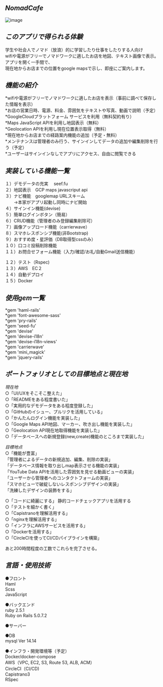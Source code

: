 *NomadCafe*
-----------
![image](https://user-images.githubusercontent.com/60636597/78964593-b34ef200-7b35-11ea-8a23-d118cbeeef3a.png)






*このアプリで得られる体験*
--------------------
学生や社会人でノマド（放浪）的に学習したり仕事をしたりする人向け  
wifiや電源がフリーでノマドワークに適したお店を地図、テキスト画像で表示。  
アプリを開く一手間で、  
現在地からお店までの位置をgoogle mapsで示し、即座にご案内します。  

*機能の紹介*
------
*wifiや電源がフリーでノマドワークに適したお店を表示（事前に調べて保存した情報を表示）  
*お店の営業日時、電源、料金、雰囲気をテキストや写真、動画で説明（予定）  
*GoogleCloudプラットフォーム サービスを利用（無料契約有り）  
*Maps JavaScript APIを利用し地図表示（無料）  
*Geolocation APIを利用し現在位置表示取得（無料）  
*現在地からお店までの経路案内機能の追加（予定・無料）  
*メンテナンスは管理者のみ行う、サインインしてデータの追加や編集削除を行う（予定）  
*ユーザーはサインインなしでアプリにアクセス、自由に閲覧できる  

*実装している機能一覧*
------
１）デモデータの充実　 seef.fu  
２）地図表示　GCP maps javascriput api    
３）ナビ機能　googlemap URLスキーム  
　　→本家がアプリ起動し同時にナビ開始  
４）サインイン機能(devise)  
５）簡単ログインボタン（簡易）  
６）CRUD機能（管理者のみ登録編集削除可）  
７）画像アップロード機能（carrierwave）  
８）スマホレスポンシブ機能(非Bootstrap)  
９）おすすめ度・星評価（DB取得型cssのみ）  
１０）口コミ投稿削除機能  
１１）お問合せフォーム機能（入力/確認/お礼/自動Gmail送信機能）  
   
１２）テスト（Rspec)  
１３）AWS　EC２　  
１４）自動デプロイ  
１５）Docker   
  

*使用gem一覧*
------
*gem 'haml-rails'  
*gem 'font-awesome-sass'  
*gem 'pry-rails'  
*gem 'seed-fu'  
*gem 'devise'  
*gem 'devise-i18n'  
*gem 'devise-i18n-views'  
*gem 'carrierwave'  
*gem 'mini_magick'  
*gem 'jquery-rails'  


*ポートフォリオとしての目標地点と現在地*
------------------------------
*現在地*  
○「UI/UXをそこそこ整えた」  
○「READMEをある程度書いた」  
○「実用的なデモデータをある程度登録した」  
○「GitHubのイシュー、プルリクを活用している」  
○「かんたんログイン機能を実装した」  
○「Google Maps API地図、マーカー、吹き出し機能を実装した」  
○「Geolocation API現在地取得機能を実装した」  
○「データベースへの新規登録(new,create)機能のところまで実装した」  

*目標地点*  
○「機能が豊富」  
  「管理者によるデータの新規追加、編集、削除の実装」   
  「データベース情報を取り出しmap表示させる機能の実装」  
  「YouTube Data APIを活用した雰囲気を見せる動画ビューの実装」  
  「ユーザーから管理者へのコンタクトフォームの実装」  
  「スマホビューで破綻しないレスポンシブデザインの実装」   
  「洗練したデザインの装飾をする」  

○「コードに綺麗にする」 静的コードチェックアプリを活用する  
○「テストを細かく書く」  
○「Capistranoを理解活用する」  
○「nginxを理解活用する」  
○「インフラにAWSサービスを活用する」   
○「Dockerを活用する」    
○「CircleCIを使ってCI/CDパイプラインを構築」    

あと200時間程度の工数でこれらを完了させる。  


*言語・使用技術*
------------------
●フロント  
Haml  
Scss  
JavaScript  
  
●バックエンド  
ruby 2.5.1  
Ruby on Rails 5.0.7.2  
  
●サーバー  
  
●DB  
mysql  Ver 14.14  
  
●インフラ・開発環境等（予定）  
Docker/docker-compose  
AWS（VPC, EC2, S3, Route 53, ALB, ACM）  
CircleCI（CI/CD)  
Capistrano3  
RSpec  
